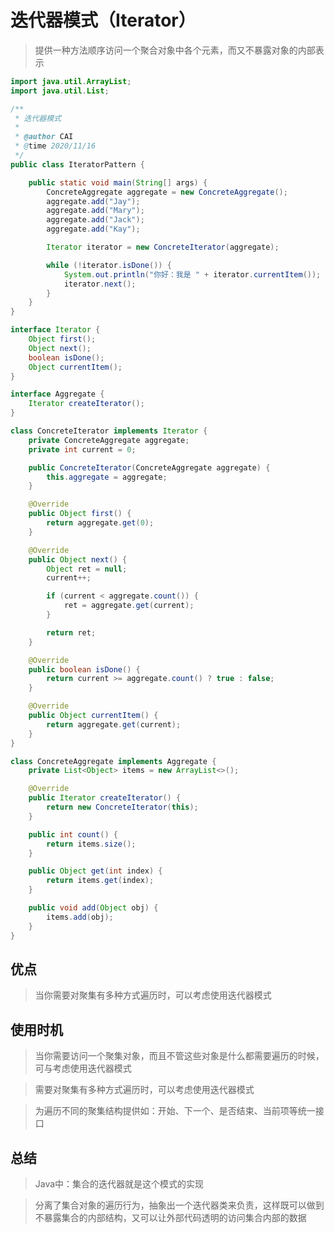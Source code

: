 # 迭代器模式（Iterator）

>  提供一种方法顺序访问一个聚合对象中各个元素，而又不暴露对象的内部表示

``` java
import java.util.ArrayList;
import java.util.List;

/**
 * 迭代器模式
 *
 * @author CAI
 * @time 2020/11/16
 */
public class IteratorPattern {

    public static void main(String[] args) {
        ConcreteAggregate aggregate = new ConcreteAggregate();
        aggregate.add("Jay");
        aggregate.add("Mary");
        aggregate.add("Jack");
        aggregate.add("Kay");

        Iterator iterator = new ConcreteIterator(aggregate);

        while (!iterator.isDone()) {
            System.out.println("你好：我是 " + iterator.currentItem());
            iterator.next();
        }
    }
}

interface Iterator {
    Object first();
    Object next();
    boolean isDone();
    Object currentItem();
}

interface Aggregate {
    Iterator createIterator();
}

class ConcreteIterator implements Iterator {
    private ConcreteAggregate aggregate;
    private int current = 0;

    public ConcreteIterator(ConcreteAggregate aggregate) {
        this.aggregate = aggregate;
    }

    @Override
    public Object first() {
        return aggregate.get(0);
    }

    @Override
    public Object next() {
        Object ret = null;
        current++;

        if (current < aggregate.count()) {
            ret = aggregate.get(current);
        }

        return ret;
    }

    @Override
    public boolean isDone() {
        return current >= aggregate.count() ? true : false;
    }

    @Override
    public Object currentItem() {
        return aggregate.get(current);
    }
}

class ConcreteAggregate implements Aggregate {
    private List<Object> items = new ArrayList<>();

    @Override
    public Iterator createIterator() {
        return new ConcreteIterator(this);
    }

    public int count() {
        return items.size();
    }

    public Object get(int index) {
        return items.get(index);
    }

    public void add(Object obj) {
        items.add(obj);
    }
}
```

## 优点

> 当你需要对聚集有多种方式遍历时，可以考虑使用迭代器模式

## 使用时机

> 当你需要访问一个聚集对象，而且不管这些对象是什么都需要遍历的时候，可与考虑使用迭代器模式

> 需要对聚集有多种方式遍历时，可以考虑使用迭代器模式

> 为遍历不同的聚集结构提供如：开始、下一个、是否结束、当前项等统一接口

## 总结

> Java中：集合的迭代器就是这个模式的实现

> 分离了集合对象的遍历行为，抽象出一个迭代器类来负责，这样既可以做到不暴露集合的内部结构，又可以让外部代码透明的访问集合内部的数据